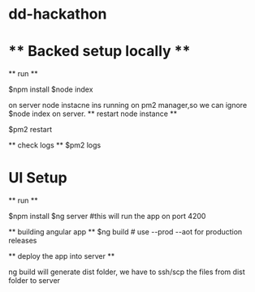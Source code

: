 # dd-hackathon

# ** Backed setup locally **
** run **

$npm install
$node index

on server node instacne ins running on pm2 manager,so we can ignore $node index on server.
** restart node instance **

$pm2 restart <service-name>

** check logs **
$pm2 logs

# UI Setup
** run **

$npm install
$ng server #this will run the app on port 4200

** building angular app **
$ng build # use --prod --aot for production releases

** deploy the app into server **

ng build will generate dist folder, we have to ssh/scp the files from dist folder to server